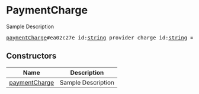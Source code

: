 # PaymentCharge

Sample Description

<pre>
<a href="../constructor/paymentCharge">paymentCharge</a>#ea02c27e id:<a href="../type/string.md">string</a> provider_charge_id:<a href="../type/string.md">string</a> = <a href="../type/PaymentCharge.md">PaymentCharge</a>;
</pre>

## Constructors

| Name | Description |
|------|-------------|
| [paymentCharge](../constructor/paymentCharge.md) | Sample Description |

